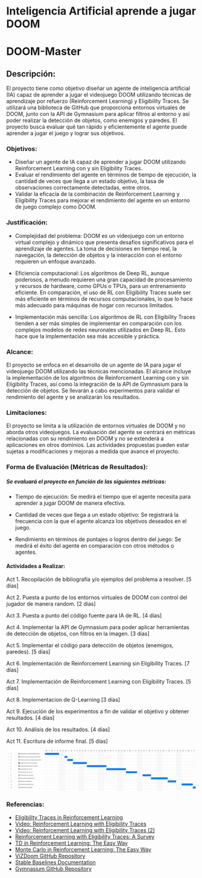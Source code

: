 # Inteligencia Artificial aprende a jugar DOOM

# DOOM-Master

## Descripción: 

El proyecto tiene como objetivo diseñar un agente de inteligencia artificial (IA) capaz de aprender a jugar el videojuego DOOM utilizando técnicas de aprendizaje por refuerzo (Reinforcement Learning) y Eligibility Traces. Se utilizará una biblioteca de GitHub que proporciona entornos virtuales de DOOM, junto con la API de Gymnasium para aplicar filtros al entorno y así poder realizar la detección de objetos, como enemigos y paredes. El proyecto busca evaluar qué tan rápido y eficientemente el agente puede aprender a jugar el juego y lograr sus objetivos.

### Objetivos:

- Diseñar un agente de IA capaz de aprender a jugar DOOM utilizando Reinforcement Learning con y sin Eligibility Traces.
- Evaluar el rendimiento del agente en términos de tiempo de ejecución, la cantidad de veces que llega a un estado objetivo, la tasa de observaciones correctamente detectadas, entre otros.
- Validar la eficacia de la combinación de Reinforcement Learning y Eligibility Traces para mejorar el rendimiento del agente en un entorno de juego complejo como DOOM.

### Justificación: 
- Complejidad del problema: DOOM es un videojuego con un entorno virtual complejo y dinámico que presenta desafíos significativos para el aprendizaje de agentes. La toma de decisiones en tiempo real, la navegación, la detección de objetos y la interacción con el entorno requieren un enfoque avanzado.

- Eficiencia computacional: Los algoritmos de Deep RL, aunque poderosos, a menudo requieren una gran capacidad de procesamiento y recursos de hardware, como GPUs o TPUs, para un entrenamiento eficiente. En comparación, el uso de RL con Eligibility Traces suele ser más eficiente en términos de recursos computacionales, lo que lo hace más adecuado para máquinas de hogar con recursos limitados.

- Implementación más sencilla: Los algoritmos de RL con Eligibility Traces tienden a ser más simples de implementar en comparación con los complejos modelos de redes neuronales utilizados en Deep RL. Esto hace que la implementación sea más accesible y práctica.

### Alcance:
El proyecto se enfoca en el desarrollo de un agente de IA para jugar el videojuego DOOM utilizando las técnicas mencionadas. El alcance incluye la implementación de los algoritmos de Reinforcement Learning con y sin Eligibility Traces, así como la integración de la API de Gymnasium para la detección de objetos. Se llevarán a cabo experimentos para validar el rendimiento del agente y se analizarán los resultados.

### Limitaciones:

El proyecto se limita a la utilización de entornos virtuales de DOOM y no aborda otros videojuegos.
La evaluación del agente se centrará en métricas relacionadas con su rendimiento en DOOM y no se extenderá a aplicaciones en otros dominios.
Las actividades propuestas pueden estar sujetas a modificaciones y mejoras a medida que avance el proyecto.

### Forma de Evaluación (Métricas de Resultados):
##### Se evaluará el proyecto en función de las siguientes métricas:

- Tiempo de ejecución: Se medirá el tiempo que el agente necesita para aprender a jugar DOOM de manera efectiva.
- Cantidad de veces que llega a un estado objetivo: Se registrará la frecuencia con la que el agente alcanza los objetivos deseados en el juego.

- Rendimiento en términos de puntajes o logros dentro del juego: Se medirá el éxito del agente en comparación con otros métodos o agentes.

#### Actividades a Realizar:

Act 1. Recopilación de bibliografía y/o ejemplos del problema a resolver. [5 días]

Act 2. Puesta a punto de los entornos virtuales de DOOM con control del jugador de manera random. [2 días]

Act 3. Puesta a punto del código fuente para IA de RL. [4 días]

Act 4. Implementar la API de Gymnasium para poder aplicar herramientas de detección de objetos, con filtros en la imagen. [3 días]

Act 5. Implementar el código para detección de objetos (enemigos, paredes). [5 días]

Act 6. Implementación de Reinforcement Learning sin Eligibility Traces. [7 días]

Act 7. Implementación de Reinforcement Learning con Eligibility Traces. [5 días]

Act 8. Implementacion de Q-Learning [3 días]

Act 9. Ejecución de los experimentos a fin de validar el objetivo y obtener resultados. [4 días]

Act 10. Análisis de los resultados. [4 días]

Act 11. Escritura de informe final. [5 días]

!["Calendar"](Gannt_Calendar.jpg)

### Referencias:

- [Eligibility Traces in Reinforcement Learning](https://towardsdatascience.com/eligibility-traces-in-reinforcement-learning-a6b458c019d6)
- [Video: Reinforcement Learning with Eligibility Traces](https://www.youtube.com/watch?v=oinIaLIM5bw)
- [Video: Reinforcement Learning with Eligibility Traces (2)](https://www.youtube.com/watch?v=xc0IwNI3NHU)
- [Reinforcement Learning with Eligibility Traces: A Survey](https://link.springer.com/article/10.1023/A:1018012322525)
- [TD in Reinforcement Learning: The Easy Way](https://towardsdatascience.com/td-in-reinforcement-learning-the-easy-way-f92ecfa9f3ce)
- [Monte Carlo in Reinforcement Learning: The Easy Way](https://zsalloum.medium.com/monte-carlo-in-reinforcement-learning-the-easy-way-564c53010511)
- [ViZDoom GitHub Repository](https://github.com/Farama-Foundation/ViZDoom)
- [Stable Baselines Documentation](https://stable-baselines.readthedocs.io/en/master/)
- [Gymnasium GitHub Repository](https://github.com/Farama-Foundation/Gymnasium)

